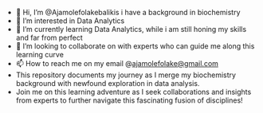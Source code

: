 - 👋 Hi, I’m @Ajamolefolakebalikis i have a background in biochemistry
- 👀 I’m interested in Data Analytics 
- 🌱 I’m currently learning Data Analytics, while i am still honing my skills and far from perfect
- 💞️ I’m looking to collaborate on with experts who can guide me along this learning curve
- 📫 How to reach me on my email @ajamolefolake@gmail.com
- This repository documents my journey as I merge my biochemistry background with newfound exploration in data analysis.
- Join me on this learning adventure as I seek collaborations and insights from experts to further navigate this fascinating fusion of disciplines!

<!---
Ajamolefolake/Ajamolefolake is a ✨ special ✨ repository because its `README.md` (this file) appears on your GitHub profile.
You can click the Preview link to take a look at your changes.
--->
